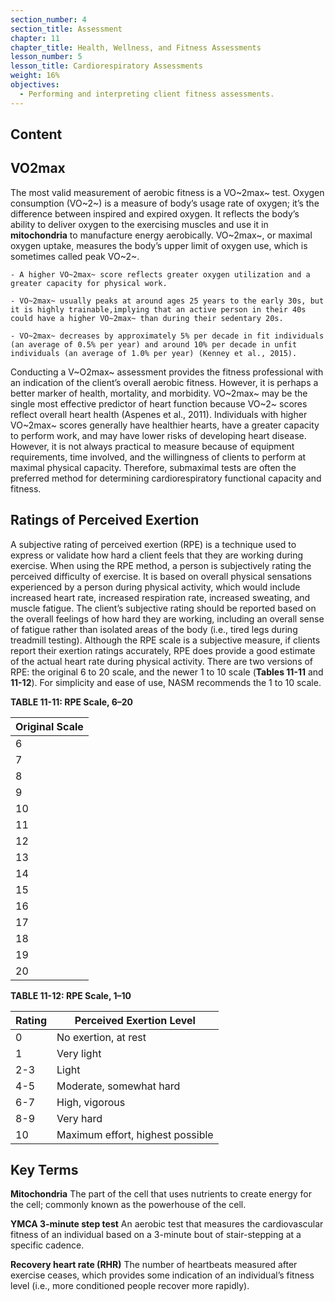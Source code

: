 ```yaml
---
section_number: 4
section_title: Assessment
chapter: 11
chapter_title: Health, Wellness, and Fitness Assessments
lesson_number: 5
lesson_title: Cardiorespiratory Assessments
weight: 16%
objectives:
  - Performing and interpreting client fitness assessments.
---
```


## Content
## VO2max

The most valid measurement of aerobic fitness is a VO~2max~ test. Oxygen consumption (VO~2~) is a measure of body’s usage rate of oxygen; it’s the difference between inspired and expired oxygen. It reflects the body’s ability to deliver oxygen to the exercising muscles and use it in **mitochondria** to manufacture energy aerobically. VO~2max~, or maximal oxygen uptake, measures the body’s upper limit of oxygen use, which is sometimes called peak VO~2~.

	- A higher VO~2max~ score reflects greater oxygen utilization and a greater capacity for physical work.

	- VO~2max~ usually peaks at around ages 25 years to the early 30s, but it is highly trainable,implying that an active person in their 40s could have a higher VO~2max~ than during their sedentary 20s.

	- VO~2max~ decreases by approximately 5% per decade in fit individuals (an average of 0.5% per year) and around 10% per decade in unfit individuals (an average of 1.0% per year) (Kenney et al., 2015).

Conducting a V~O2max~ assessment provides the fitness professional with an indication of the client’s overall aerobic fitness. However, it is perhaps a better marker of health, mortality, and morbidity. VO~2max~ may be the single most effective predictor of heart function because VO~2~ scores reflect overall heart health (Aspenes et al., 2011). Individuals with higher VO~2max~ scores generally have healthier hearts, have a greater capacity to perform work, and may have lower risks of developing heart disease. However, it is not always practical to measure because of equipment requirements, time involved, and the willingness of clients to perform at maximal physical capacity. Therefore, submaximal tests are often the preferred method for determining cardiorespiratory functional capacity and fitness.

## Ratings of Perceived Exertion

A subjective rating of perceived exertion (RPE) is a technique used to express or validate how hard a client feels that they are working during exercise. When using the RPE method, a person is subjectively rating the perceived difficulty of exercise. It is based on overall physical sensations experienced by a person during physical activity, which would include increased heart rate, increased respiration rate, increased sweating, and muscle fatigue. The client’s subjective rating should be reported based on the overall feelings of how hard they are working, including an overall sense of fatigue rather than isolated areas of the body (i.e., tired legs during treadmill testing). Although the RPE scale is a subjective measure, if clients report their exertion ratings accurately, RPE does provide a good estimate of the actual heart rate during physical activity. There are two versions of RPE: the original 6 to 20 scale, and the newer 1 to 10 scale (**Tables 11-11** and **11-12**). For simplicity and ease of use, NASM recommends the 1 to 10 scale.

**TABLE 11-11: RPE Scale, 6–20**

| Original Scale |
|---|
| 6 |  |
| 7 | Very, very light |
| 8 |  |
| 9 | Very light |
| 10 |  |
| 11 | Fairly light |
| 12 |  |
| 13 | Somewhat hard |
| 14 |  |
| 15 | Hard |
| 16 |  |
| 17 | Very hard |
| 18 |  |
| 19 | Very, very hard |
| 20 |  |

**TABLE 11-12: RPE Scale, 1–10**

| Rating | Perceived Exertion Level |
|---|---|
| 0 | No exertion, at rest |
| 1 | Very light |
| 2-3 | Light |
| 4-5 | Moderate, somewhat hard |
| 6-7 | High, vigorous |
| 8-9 | Very hard |
| 10 | Maximum effort, highest possible |

## Key Terms

**Mitochondria**
The part of the cell that uses nutrients to create energy for the cell; commonly known as the powerhouse of the cell.

**YMCA 3-minute step test**
An aerobic test that measures the cardiovascular fitness of an individual based on a 3-minute bout of stair-stepping at a specific cadence.

**Recovery heart rate (RHR)**
The number of heartbeats measured after exercise ceases, which provides some indication of an individual’s fitness level (i.e., more conditioned people recover more rapidly).